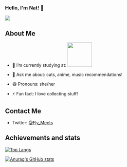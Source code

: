 ### Hello, I'm Nat! 👋

![](https://user-images.githubusercontent.com/91270103/145673094-0c41b58b-baa4-4a0a-82b3-11768efae181.png)

## About Me

- 🌱 I’m currently studying at: <img width="80" src="https://img.shields.io/badge/Microverse-blueviolet"><br/>

- 💬 Ask me about: cats, anime, music recommendations!<br/>

- 😄 Pronouns: she/her<br/>

- ⚡ Fun fact: I love collecting stuff!

## Contact Me

- Twitter: [@Fly_Meets](https://twitter.com/Fly_Meets)

## Achievements and stats

[![Top Langs](https://github-readme-stats.vercel.app/api/top-langs/?username=NataliaPoletaeva&layout=compact&theme=buefy)](https://github.com/anuraghazra/github-readme-stats)

[![Anurag's GitHub stats](https://github-readme-stats.vercel.app/api?username=NataliaPoletaeva&hide=issues,contribs&theme=buefy)](https://github.com/anuraghazra/github-readme-stats)
